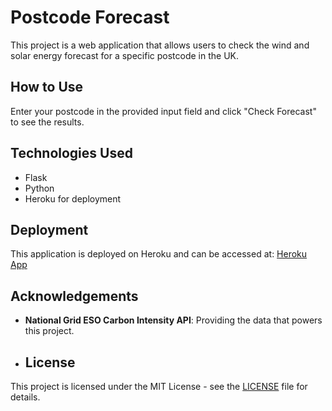 # Postcode Forecast

This project is a web application that allows users to check the wind and solar energy forecast for a specific postcode in the UK.

## How to Use

Enter your postcode in the provided input field and click "Check Forecast" to see the results.

## Technologies Used

- Flask
- Python
- Heroku for deployment

## Deployment

This application is deployed on Heroku and can be accessed at: [Heroku App](https://your-app-name.herokuapp.com/)

## Acknowledgements

- **National Grid ESO Carbon Intensity API**: Providing the data that powers this project.

- ## License

This project is licensed under the MIT License - see the [LICENSE](LICENSE) file for details.
